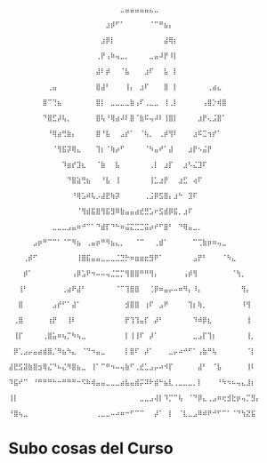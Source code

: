                                                                           ⠀⠀⠀⠀⠀⠀⠀⠀⠀⠀⠀⠀⠀⠀⠀⠀⠀⠀⠀⠀⠀⠀⠀⣀⣤⣤⣤⣤⣤⣄⣀⠀⠀⠀⠀⠀⠀⠀⠀⠀⠀⠀⠀⠀⠀⠀⠀⠀⠀⠀⠀⠀
                                                                          ⠀⠀⠀⠀⠀⠀⠀⠀⠀⠀⠀⠀⠀⠀⠀⠀⠀⠀⠀⠀⣰⡾⠋⠁⠀⠀⠀⠀⠀⠈⠉⠛⣦⡄⠀⠀⠀⠀⠀⠀⠀⠀⠀⠀⠀⠀⠀⠀⠀⠀⠀⠀
                                                                          ⠀⠀⠀⠀⠀⠀⠀⠀⠀⠀⠀⠀⠀⠀⠀⠀⠀⠀⠀⣰⡿⡇⠀⠀⠀⠀⠀⠀⠀⠀⠀⠀⣼⢿⡆⠀⠀⠀⠀⠀⠀⠀⠀⠀⠀⠀⠀⠀⠀⠀⠀⠀
                                                                          ⠀⠀⠀⠀⠀⠀⠀⠀⠀⠀⠀⠀⠀⠀⠀⠀⠀⠀⢀⡟⢠⠷⢤⣀⡀⠀⠀⠀⠀⣀⣤⠼⡟⠸⡇⠀⠀⠀⠀⠀⠀⠀⠀⠀⠀⠀⠀⠀⠀⠀⠀⠀
                                                                          ⠀⠀⠀⠀⠀⠀⠀⠀⠀⠀⠀⠀⠀⠀⠀⠀⠀⠀⣼⠇⡾⠀⠀⠈⣧⠀⠀⠀⣰⠏⠀⠀⣧⠀⡇⠀⠀⠀⠀⠀⠀⠀⠀⠀⠀⠀⠀⠀⠀⠀⠀⠀
                                                                          ⠀⠀⠀⠀⠀⠀⠀⠀⢀⣤⠀⠀⠀⠀⠀⠀⠀⠀⣿⣼⠃⠀⠀⠀⢸⡄⠀⣰⠏⠀⠀⠀⣿⠀⡇⠀⠀⠀⠀⠀⠀⢀⣴⣄⠀⠀⠀⠀⠀⠀⠀⠀
                                                                          ⠀⠀⠀⠀⠀⠀⠀⣿⠉⢙⣦⠀⠀⠀⠀⠀⠀⠀⣿⡇⠀⣀⣀⣀⣀⣷⢠⠏⢀⣀⣀⠀⢸⢀⡇⠀⠀⠀⠀⠀⢠⣿⡑⢾⣿⠀⠀⠀⠀⠀⠀⠀
                                                                          ⠀⠀⠀⠀⠀⠀⠀⠙⣿⣋⡼⢧⡀⠀⠀⠀⠀⠀⣿⢧⠘⢿⣴⠼⠇⣿⠈⣷⠯⢤⠼⠇⢸⣿⡇⠀⠀⠀⠀⣰⡟⢄⣨⣿⠁⠀⠀⠀⠀⠀⠀⠀
                                                                          ⠀⠀⠀⠀⠀⠀⠀⠀⠘⢿⣴⢛⣷⡄⠀⠀⠀⠀⣿⠘⣧⠀⠀⣠⡞⠁⠀⠈⢧⡀⠀⢀⡾⢻⠇⠀⠀⠀⣰⠯⣉⢲⡞⠁⠀⠀⠀⠀⠀⠀⠀⠀
                                                                          ⠀⠀⠀⠀⠀⠀⠀⠀⠀⠈⢻⣯⡽⢿⣄⠀⠀⠀⢹⡆⠈⢷⡴⠋⠀⠀⠀⠀⠈⠳⣤⠞⠁⣼⠀⠀⠀⣰⡟⠢⣬⡟⠀⠀⠀⠀⠀⠀⠀⠀⠀⠀
                                                                          ⠀⠀⠀⠀⠀⠀⠀⠀⠀⠀⠀⠹⣶⡞⣹⣆⠀⠀⠈⣷⠀⠀⣧⠀⠀⠀⠀⠀⠀⢀⡇⠀⣰⡏⠀⠀⣰⠣⣌⣹⠏⠀⠀⠀⠀⠀⠀⠀⠀⠀⠀⠀
                                                                          ⠀⠀⠀⠀⠀⠀⠀⠀⠀⠀⠀⠀⠙⣿⣵⢛⣦⠀⠀⠘⣧⠀⢸⠀⠀⠀⠀⠀⠀⢸⣁⣰⡟⠀⠀⣰⣋⠀⢴⠏⠀⠀⠀⠀⠀⠀⠀⠀⠀⠀⠀⠀
                                                                          ⠀⠀⠀⠀⠀⠀⠀⠀⠀⠀⠀⠀⠀⠘⢿⣡⠾⢧⡠⣼⣟⢷⡽⠀⠀⠀⠀⠀⢀⣨⡿⣫⣿⡄⣰⠓⠀⣹⠏⠀⠀⠀⠀⠀⠀⠀⠀⠀⠀⠀⠀⠀
                                                                          ⠀⠀⠀⠀⠀⠀⠀⠀⠀⠀⠀⠀⠀⠀⠈⢻⣾⣯⣿⢻⣯⣻⠿⣷⣤⣤⣴⣞⣛⣡⠖⣫⣾⡿⣯⡀⣰⠏⠀⠀⠀⠀⠀⠀⠀⠀⠀⠀⠀⠀⠀⠀
                                                                          ⠀⠀⠀⠀⠀⠀⠀⠀⠀⣀⣀⣀⣠⣤⠶⠚⠉⠁⠙⣾⡏⠙⠓⠶⣬⣍⣉⣉⣭⡴⠞⠋⣿⠃⠀⠙⢿⣤⣀⡀⠀⠀⠀⠀⠀⠀⠀⠀⠀⠀⠀⠀
                                                                          ⠀⠀⠀⠀⠀⣠⡶⠛⠉⠉⠁⠈⠉⠻⣦⠀⢀⣤⡶⠛⠻⣦⣄⡀⠀⠀⠈⠉⠀⠀⢀⣾⠁⠀⠀⠀⠀⠀⠉⢉⣷⡶⠶⢤⣀⠀⠀⠀⠀⠀⠀⠀
                                                                          ⠀⠀⠀⢀⡾⠋⠀⠀⠀⠀⠀⠀⠀⠀⢸⣿⣯⣤⣤⣀⣀⣀⣈⣙⡓⠶⣶⣶⣖⣻⠟⠁⠀⠀⠀⠀⠀⠀⣠⡟⠃⠀⠀⠀⠈⠳⣄⠀⠀⠀⠀⠀
                                                                          ⠀⠀⠀⡾⠁⠀⠀⠀⠀⠀⠀⠀⠀⢠⡿⣡⠟⠲⠤⠤⢤⣈⣉⡉⢻⣿⣿⠛⠛⢻⡄⠀⠀⠀⠀⠀⢠⡾⢻⠀⠀⠀⠀⠀⠀⠀⠈⢳⡀⠀⠀⠀
                                                                          ⠀⠀⢸⠃⠀⠀⠀⠀⠀⠀⠀⢀⣴⠟⣼⠃⠀⠀⠀⠀⠀⠀⠈⠉⢹⣿⣿⠀⠀⢈⡿⠶⣤⡤⠤⠶⠻⡄⠸⡄⠀⠀⠀⠀⠀⠀⠀⠀⢻⡄⠀⠀
                                                                          ⠀⠀⣿⠀⠀⠀⠀⠀⠀⣠⡞⠋⠁⣼⠁⠀⠀⠀⠀⠀⠀⠀⠀⠀⣺⣿⣿⠀⢰⠏⠀⣠⠟⠀⠀⠀⠀⢹⡆⢷⡀⠀⠀⠀⠀⠀⠀⠀⠸⢻⠀⠀
                                                                          ⠀⢀⣿⠀⠀⠀⠀⠀⢰⡟⠀⠀⢸⠇⠀⠀⠀⠀⠀⠀⠀⠀⠀⠀⡟⢹⢹⣤⡏⠀⡼⠃⠀⠀⠀⠀⠀⠀⠹⠾⡿⣆⠀⠀⠀⠀⠀⠀⠀⢸⠀⠀
                                                                          ⠀⢸⡏⠀⠀⠀⠀⢀⣿⣥⠶⢦⡉⠳⢦⣀⠀⠀⠀⠀⠀⠀⠀⠀⡇⢸⢸⠏⠀⡼⠁⠀⠀⠀⠀⠀⠀⠀⣀⣠⡏⢹⡆⠀⠀⠀⠀⠀⠀⢸⡀⠀
                                                                          ⠀⡿⢁⣠⡤⣤⣴⣾⣿⡈⠻⣦⠳⣄⠀⠈⠙⠲⣤⣀⠀⠀⠀⠀⡇⣿⠏⠀⡼⠁⠀⠀⠀⣀⡤⠴⠚⠋⠁⢠⣷⠛⢧⠀⠀⠀⠀⠀⠀⠈⡇⠀
                                                                          ⣼⣟⣫⣽⣷⣿⣲⢿⣌⠙⠦⣌⠻⣿⣦⣀⠀⢸⠁⠉⠛⠲⠤⢤⣷⠋⢀⣞⣁⣠⡤⠴⠺⡏⠀⠀⠀⠀⠀⣼⠃⠀⠈⣧⠀⠀⠀⠀⠀⢸⠇⠀
                                                                          ⠹⣯⠞⠉⠀⠘⠛⠛⠛⠓⠒⠛⠛⠛⠒⠫⠷⢾⣤⣤⣀⣀⣀⣴⣧⣤⣾⡭⠽⠗⣾⠓⣦⣇⢀⣀⣀⣀⡀⡇⠀⠀⠀⠘⠳⠲⠦⢤⣄⣸⡆⠀
                                                                          ⢸⡇⠀⠀⠀⠀⠀⠀⠀⠀⠀⠀⠀⠀⠀⠀⠀⠀⠀⠀⠀⠀⠀⠀⠀⠀⠀⣀⣀⣠⢼⡇⠹⡉⠉⢧⠀⠈⠙⡿⣄⢀⣠⠶⢖⣺⣗⡶⢤⡉⣻⡄
                                                                          ⠘⣿⢦⣀⠀⠀⠀⠀⠀⠀⠀⠀⠀⠀⠀⠀⠀⠀⢀⣀⣀⠤⠴⠶⠒⠋⠉⠉⠀⠀⡼⠁⠀⡇⠀⠈⣇⣀⣠⠿⠾⠟⠚⠋⠉⠁⠈⠙⢳⣝⣯⠀⠀


# Subo cosas del Curso
